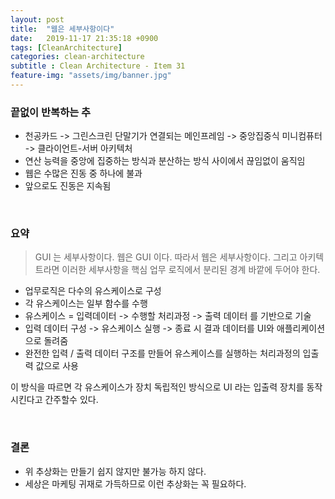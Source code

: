 ```yaml
---
layout: post
title:  "웹은 세부사항이다"
date:   2019-11-17 21:35:18 +0900
tags: [CleanArchitecture]
categories: clean-architecture
subtitle : Clean Architecture - Item 31
feature-img: "assets/img/banner.jpg"
---
```


### 끝없이 반복하는 추

- 천공카드 -> 그린스크린 단말기가 연결되는 메인프레임 -> 중앙집중식 미니컴퓨터 -> 클라이언트-서버 아키텍처
- 연산 능력을 중앙에 집중하는 방식과 분산하는 방식 사이에서 끊임없이 움직임
- 웹은 수많은 진동 중 하나에 불과
- 앞으로도 진동은 지속됨

<br>

### 요약

> GUI 는 세부사항이다. 웹은 GUI 이다. 따라서 웹은 세부사항이다. 그리고 아키텍트라면 이러한 세부사항을 핵심 업무 로직에서 분리된 경계 바깥에 두어야 한다.

- 업무로직은 다수의 유스케이스로 구성
- 각 유스케이스는 일부 함수를 수행 
- 유스케이스 = 입력데이터 -> 수행할 처리과정 -> 출력 데이터 를 기반으로 기술 
- 입력 데이터 구성 -> 유스케이스 실행 -> 종료 시 결과 데이터를 UI와 애플리케이션으로 돌려줌
- 완전한 입력 / 출력 데이터 구조를 만들어 유스케이스를 실행하는 처리과정의 입출력 값으로 사용

이 방식을 따르면 각 유스케이스가 장치 독립적인 방식으로 UI 라는 입출력 장치를 동작시킨다고 간주할수 있다. 

<br>

### 결론

- 위 추상화는 만들기 쉽지 않지만 불가능 하지 않다. 
- 세상은 마케팅 귀재로 가득하므로 이런 추상화는 꼭 필요하다.